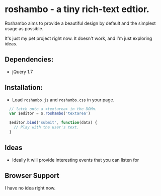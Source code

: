 # roshambo - a tiny rich-text edtior.

Roshambo aims to provide a beautiful design by default and the simplest 
usage as possible.


It's just my pet project right now.  It doesn't work, and I'm just exploring ideas.

## Dependencies:

- jQuery 1.7

## Installation:

- Load `roshambo.js` and `roshambo.css` in your page.

```javascript
  // latch onto a <textarea> in the DOMn.
  var $editor = $.roshambo('textarea')

  $editor.bind('submit', function(data) {
    // Play with the user's text.
  }
```

## Ideas

- Ideally it will provide interesting events that you can listen for

## Browser Support ##

I have no idea right now.